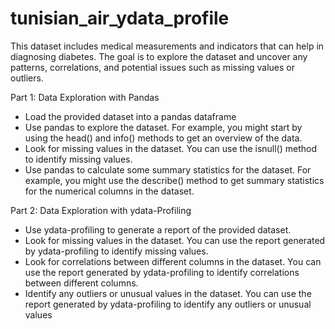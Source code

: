 # tunisian_air_ydata_profile
This dataset includes medical measurements and indicators that can help in diagnosing diabetes. The goal is to explore the dataset and uncover any patterns, correlations, and potential issues such as missing values or outliers.

Part 1: Data Exploration with Pandas

* Load the provided dataset into a pandas dataframe
* Use pandas to explore the dataset. For example, you might start by using the head() and info() methods to get an overview of the data.
* Look for missing values in the dataset. You can use the isnull() method to identify missing values.
* Use pandas to calculate some summary statistics for the dataset. For example, you might use the describe() method to get summary statistics for the numerical columns in the dataset.

Part 2: Data Exploration with ydata-Profiling

* Use ydata-profiling to generate a report of the provided dataset.
* Look for missing values in the dataset. You can use the report generated by ydata-profiling to identify missing values.
* Look for correlations between different columns in the dataset. You can use the report generated by ydata-profiling to identify correlations between different columns.
* Identify any outliers or unusual values in the dataset. You can use the report generated by ydata-profiling to identify any outliers or unusual values
